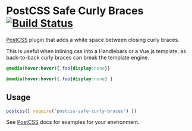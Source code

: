 # PostCSS Safe Curly Braces [![Build Status][ci-img]][ci]

[PostCSS] plugin that adds a white space between closing curly braces. 

This is useful when inlining css into a Handlebars or a Vue.js template, as back-to-back curly braces can break the template engine.

[PostCSS]: https://github.com/postcss/postcss
[ci-img]:  https://travis-ci.org/rbellingeri@gilt.com/postcss-separate-curly-braces.svg
[ci]:      https://travis-ci.org/rbellingeri@gilt.com/postcss-separate-curly-braces

```css
@media(hover:hover){.foo{display:none}}
```

```css
@media(hover:hover){.foo{display:none} }
```

## Usage

```js
postcss([ require('postcss-safe-curly-braces') ])
```

See [PostCSS] docs for examples for your environment.

